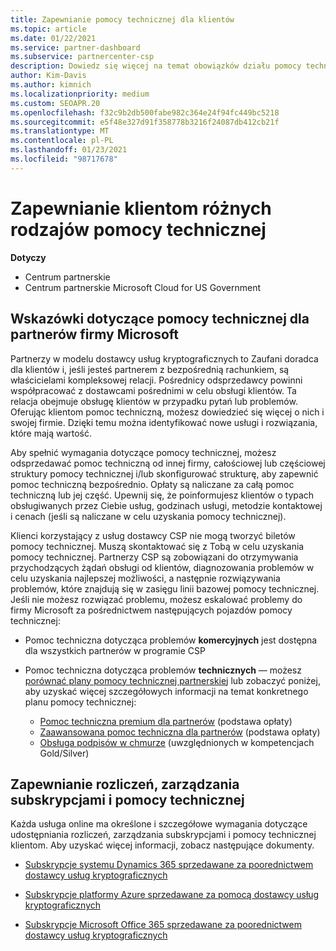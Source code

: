 ```yaml
---
title: Zapewnianie pomocy technicznej dla klientów
ms.topic: article
ms.date: 01/22/2021
ms.service: partner-dashboard
ms.subservice: partnercenter-csp
description: Dowiedz się więcej na temat obowiązków działu pomocy technicznej dla partnerów w programie CSP. Obejmuje pomoc techniczną dotyczącą rozliczeń, zarządzania subskrypcjami i problemów technicznych.
author: Kim-Davis
ms.author: kimnich
ms.localizationpriority: medium
ms.custom: SEOAPR.20
ms.openlocfilehash: f32c9b2db500fabe982c364e24f94fc449bc5218
ms.sourcegitcommit: e5f48e327d91f358778b3216f24087db412cb21f
ms.translationtype: MT
ms.contentlocale: pl-PL
ms.lasthandoff: 01/23/2021
ms.locfileid: "98717678"
---
```

# <a name="providing-different-types-of-support-to-your-customers"></a>Zapewnianie klientom różnych rodzajów pomocy technicznej

**Dotyczy**

-  Centrum partnerskie
-  Centrum partnerskie Microsoft Cloud for US Government


## <a name="microsoft-partner-support-guidance"></a>Wskazówki dotyczące pomocy technicznej dla partnerów firmy Microsoft

Partnerzy w modelu dostawcy usług kryptograficznych to Zaufani doradca dla klientów i, jeśli jesteś partnerem z bezpośrednią rachunkiem, są właścicielami kompleksowej relacji. Pośrednicy odsprzedawcy powinni współpracować z dostawcami pośrednimi w celu obsługi klientów. Ta relacja obejmuje obsługę klientów w przypadku pytań lub problemów. Oferując klientom pomoc techniczną, możesz dowiedzieć się więcej o nich i swojej firmie. Dzięki temu można identyfikować nowe usługi i rozwiązania, które mają wartość.

Aby spełnić wymagania dotyczące pomocy technicznej, możesz odsprzedawać pomoc techniczną od innej firmy, całościowej lub częściowej struktury pomocy technicznej i/lub skonfigurować strukturę, aby zapewnić pomoc techniczną bezpośrednio. Opłaty są naliczane za całą pomoc techniczną lub jej część. Upewnij się, że poinformujesz klientów o typach obsługiwanych przez Ciebie usług, godzinach usługi, metodzie kontaktowej i cenach (jeśli są naliczane w celu uzyskania pomocy technicznej).

Klienci korzystający z usług dostawcy CSP nie mogą tworzyć biletów pomocy technicznej. Muszą skontaktować się z Tobą w celu uzyskania pomocy technicznej. Partnerzy CSP są zobowiązani do otrzymywania przychodzących żądań obsługi od klientów, diagnozowania problemów w celu uzyskania najlepszej możliwości, a następnie rozwiązywania problemów, które znajdują się w zasięgu linii bazowej pomocy technicznej. Jeśli nie możesz rozwiązać problemu, możesz eskalować problemy do firmy Microsoft za pośrednictwem następujących pojazdów pomocy technicznej:

- Pomoc techniczna dotycząca problemów **komercyjnych** jest dostępna dla wszystkich partnerów w programie CSP

- Pomoc techniczna dotycząca problemów **technicznych** — możesz [porównać plany pomocy technicznej partnerskiej](https://partner.microsoft.com/support/partnersupport) lub zobaczyć poniżej, aby uzyskać więcej szczegółowych informacji na temat konkretnego planu pomocy technicznej:

  - [Pomoc techniczna premium dla partnerów](https://partner.microsoft.com/support/microsoft-services-premier-support) (podstawa opłaty)
  - [Zaawansowana pomoc techniczna dla partnerów](https://partner.microsoft.com/support/advanced-cloud-support) (podstawa opłaty)
  - [Obsługa podpisów w chmurze](https://docs.microsoft.com/partner-center/manage-your-partner-network-benefits) (uwzględnionych w kompetencjach Gold/Silver)

## <a name="providing-billing-subscription-management-and-technical-support"></a>Zapewnianie rozliczeń, zarządzania subskrypcjami i pomocy technicznej 

Każda usługa online ma określone i szczegółowe wymagania dotyczące udostępniania rozliczeń, zarządzania subskrypcjami i pomocy technicznej klientom. Aby uzyskać więcej informacji, zobacz następujące dokumenty.

- [Subskrypcje systemu Dynamics 365 sprzedawane za poorednictwem dostawcy usług kryptograficznych](https://www.microsoftpartnercommunity.com/t5/CSP/Microsoft-Partner-Support-Guidance/m-p/5262#M30)

- [Subskrypcje platformy Azure sprzedawane za pomocą dostawcy usług kryptograficznych](https://www.microsoftpartnercommunity.com/t5/CSP/Microsoft-Partner-Support-Guidance/m-p/5263#M31)

- [Subskrypcje Microsoft Office 365 sprzedawane za poorednictwem dostawcy usług kryptograficznych](https://www.microsoftpartnercommunity.com/t5/CSP/Microsoft-Partner-Support-Guidance/m-p/5264#M32)



 

 



